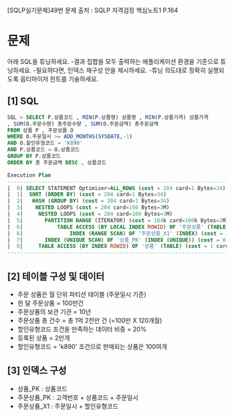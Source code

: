 [SQLP실기문제]49번
문제 출처 : SQLP 자격검정 핵심노트1 P.164
# 문제
아래 SQL을 튜닝하세요.
-결과 집합을 모두 출력하는 애플리케이션 환경을 기준으로 튜닝하세요.
-필요하다면, 인덱스 재구성 안을 제시하세요.
-튜닝 의도대로 정확히 실행되도록 옵티마이저 힌트를 기술하세요.
## [1] SQL
```sql
SQL > SELECT P.상품코드 , MIN(P.상품명) 상품명 , MIN(P.상품가격) 상품가격
, SUM(O.주문수량) 총주문수량 , SUM(O.주문금액) 총주문금액
FROM 상품 P , 주문상품 O
WHERE O.주문일시 >= ADD_MONTHS(SYSDATE,-1)
AND O.할인유형코드 = 'K890'
AND P.상품코드 = O.상품코드
GROUP BY P.상품코드
ORDER BY 총 주문금액 DESC , 상품코드

Execution Plan
------------------------------------------------------------------------------ 
|  0| SELECT STATEMENT Optimizer=ALL_ROWS (cost = 204 card=1 Bytes=34)
|  1|  SORT (ORDER BY) (cost = 204 card=1 Bytes=34)
|  2|   HASH (GROUP BY) (cost = 204 card=1 Bytes=34)
|  3|    NESTED LOOPS (cost = 204 card=100 Bytes=3M)
|  4|     NESTED LOOPS (cost = 204 card=100 Bytes=3M)
|  5|     	PARTITION RANGE (ITERATOR) (cost = 104k card=100k Bytes=2M)
|  6|      		TABLE ACCESS (BY LOCAL INDEX ROWID) OF '주문상품' (TABLE) (...)
|  6|       		INDEX (RANGE SCAN) OF '주문상품_X1' (INDEX) (cost = 3K card=100k)
|  7|      	INDEX (UNIQUE SCAN) OF '상품_PK' (INDEX (UNIQUE)) (cost = 0 card=1)
|  8|     TABLE ACCESS (BY INDEX ROWID) OF '상품' (TABLE) (cost = 1 card=1...)
------------------------------------------------------------------------------
```
## [2] 테이블 구성 및 데이터
- 주문 상품은 월 단위 파티션 테이블 (주문일시 기준)
- 한 달 주문상품 = 100만건
- 주문상품의 보관 기관 = 10년
- 주문상품 총 건수 = 총 1억 2천만 건 (=100만 X 120개월)
- 할인유형코드 조건을 만족하는 데이터 비중 = 20%
- 등록된 상품 = 2만개
- 할인유형코드 = 'k890' 조건으로 판매되는 상품은 100여개

## [3] 인덱스 구성
- 상품_PK : 상품코드
- 주문상품_PK : 고객번호 + 상품코드 + 주문일시
- 주문상품_X1 : 주문일시 + 할인유형코드